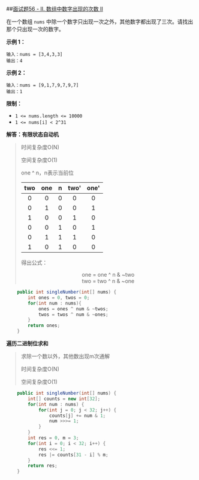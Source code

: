 ##[面试题56 - II. 数组中数字出现的次数 II](https://leetcode-cn.com/problems/shu-zu-zhong-shu-zi-chu-xian-de-ci-shu-ii-lcof/)


在一个数组 `nums` 中除一个数字只出现一次之外，其他数字都出现了三次。请找出那个只出现一次的数字。

**示例 1：**

```
输入：nums = [3,4,3,3]
输出：4
```

**示例 2：**

```
输入：nums = [9,1,7,9,7,9,7]
输出：1
```

**限制：**

- `1 <= nums.length <= 10000`
- `1 <= nums[i] < 2^31`

**解答：有限状态自动机**

> 时间复杂度O(N)
>
> 空间复杂度O(1)
>
> one ^ n，n表示当前位
>
> | two  | one  |  n   | two' | one' |
> | :--: | :--: | :--: | :--: | :--: |
> |  0   |  0   |  0   |  0   |  0   |
> |  0   |  1   |  0   |  0   |  1   |
> |  1   |  0   |  0   |  1   |  0   |
> |  0   |  0   |  1   |  0   |  1   |
> |  0   |  1   |  1   |  1   |  0   |
> |  1   |  0   |  1   |  0   |  0   |
>
> 得出公式：
>
> <center>one = one ^ n & ~two</center>
>
> <center>two = two ^ n & ~one
> </center>

```java
    public int singleNumber(int[] nums) {
        int ones = 0, twos = 0;
        for(int num : nums){
            ones = ones ^ num & ~twos;
            twos = twos ^ num & ~ones;
        }
        return ones;
    }
```

**遍历二进制位求和**

> 求除一个数以外，其他数出现m次通解
>
> 时间复杂度O(N)
>
> 空间复杂度O(1)

```java
    public int singleNumber(int[] nums) {
        int[] counts = new int[32];
        for(int num : nums) {
            for(int j = 0; j < 32; j++) {
                counts[j] += num & 1;
                num >>>= 1;
            }
        }
        int res = 0, m = 3;
        for(int i = 0; i < 32; i++) {
            res <<= 1;
            res |= counts[31 - i] % m;
        }
        return res;
    }
```

